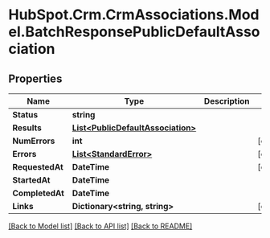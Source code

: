 # HubSpot.Crm.CrmAssociations.Model.BatchResponsePublicDefaultAssociation

## Properties

Name | Type | Description | Notes
------------ | ------------- | ------------- | -------------
**Status** | **string** |  | 
**Results** | [**List&lt;PublicDefaultAssociation&gt;**](PublicDefaultAssociation.md) |  | 
**NumErrors** | **int** |  | [optional] 
**Errors** | [**List&lt;StandardError&gt;**](StandardError.md) |  | [optional] 
**RequestedAt** | **DateTime** |  | [optional] 
**StartedAt** | **DateTime** |  | 
**CompletedAt** | **DateTime** |  | 
**Links** | **Dictionary&lt;string, string&gt;** |  | [optional] 

[[Back to Model list]](../README.md#documentation-for-models) [[Back to API list]](../README.md#documentation-for-api-endpoints) [[Back to README]](../README.md)

